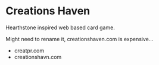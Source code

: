 # Creations Haven

Hearthstone inspired web based card game.

Might need to rename it, creationshaven.com is expensive...

- creatpr.com
- creationshavn.com